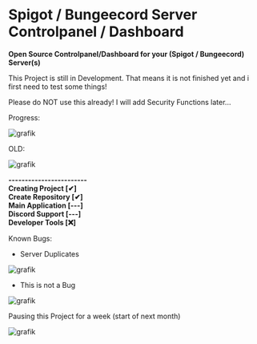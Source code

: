 # Spigot / Bungeecord Server Controlpanel / Dashboard
**Open Source Controlpanel/Dashboard for your (Spigot / Bungeecord) Server(s)**

This Project is still in Development.
That means it is not finished yet and i first need to test some things!

Please do NOT use this already! I will add Security Functions later...

Progress:

![grafik](https://user-images.githubusercontent.com/82869044/115991636-b8100800-a5c9-11eb-95a3-e6c5301359dd.png)


OLD:

![grafik](https://user-images.githubusercontent.com/82869044/115973678-354e6500-a557-11eb-9517-1031e10ad600.png)


<html>
    <b>
        ------------------------
        <br>
        Creating Project [✔]
        <br>
        Create Repository [✔]
        <br>
        Main Application [---]
        <br>
        Discord Support [---]
        <br>
        Developer Tools [❌]
        <br
        ------------------------
        <br>
    </b>
</html>

Known Bugs:

- Server Duplicates

![grafik](https://user-images.githubusercontent.com/82869044/115992442-13dc9000-a5ce-11eb-9d48-d5f677fbc431.png)

- This is not a Bug

![grafik](https://user-images.githubusercontent.com/82869044/115998665-a38f3800-a5e8-11eb-980d-bed53ce08d56.png)



Pausing this Project for a week (start of next month)

![grafik](https://user-images.githubusercontent.com/82869044/115999618-ba378e00-a5ec-11eb-9999-cac0357a2211.png)

